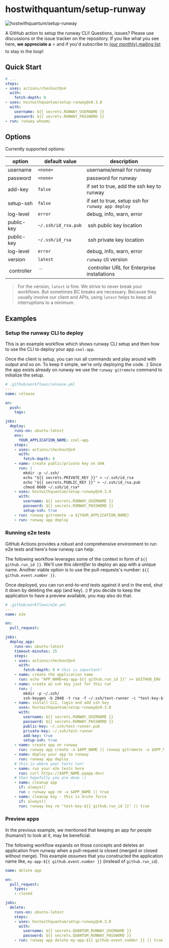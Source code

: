 # hostwithquantum/setup-runway

![hostwithquantum/setup-runway](setup-runway-banner.jpeg)

A GitHub action to setup the runway CLI! Questions, issues? Please use discussions or the issue tracker on the repository. If you like what you see here, **we appreciate a** :star: and if you'd subscribe to [(our monthly) mailing list](https://runway.planetary-quantum.com/) to stay in the loop!

## Quick Start

```yaml
# ...
steps:
- uses: actions/checkout@v4
  with:
    fetch-depth: 0
- uses: hostwithquantum/setup-runway@v0.3.0
  with:
    username: ${{ secrets.RUNWAY_USERNAME }}
    password: ${{ secrets.RUNWAY_PASSWORD }}
- run: runway whoami
```

## Options

Currently supported options:

| option        | default value       | description                                       |
|---------------|---------------------|---------------------------------------------------|
| username      | `<none>`            | username/email for runway                         |
| password      | `<none>`            | password for runway                               |
| add-key       | `false`             | if set to true, add the ssh key to runway         |
| setup-ssh     | `false`             | if set to true, setup ssh for `runway app deploy` |
| log-level     | `error`             | debug, info, warn, error                          |
| public-key    | `~/.ssh/id_rsa.pub` | ssh public key location                           |
| public-key    | `~/.ssh/id_rsa`     | ssh private key location                          |
| log-level     | `error`             | debug, info, warn, error                          |
| version       | `latest`            | `runway` cli version                              |
| controller    | ``                  | controller URL for Enterprise installations       |

> For the version, `latest` is fine. We strive to never break your workflows. But sometimes BC breaks are necessary. Because they usually involve our client and APIs, using `latest` helps to keep all interruptions to a minimum.

## Examples

### Setup the runway CLI to deploy

This is an example workflow which shows runway CLI setup and then how to use the CLI to deploy your app `cool-app`.

Once the client is setup, you can run all commands and play around with output and so on. To keep it simple, we're only deploying the code. :) Since the app exists already on runway we use the `runway gitremote` command to initialize the setup.

```yaml
# .github/workflows/release.yml
---
name: release

on:
  push:
    tags:

jobs:
  deploy:
    runs-on: ubuntu-latest
    env:
      YOUR_APPLICATION_NAME: cool-app
    steps:
    - uses: actions/checkout@v4
      with:
        fetch-depth: 0
    - name: create public/private key on GHA
      run: |
        mkdir -p ~/.ssh/
        echo "${{ secrets.PRIVATE_KEY }}" > ~/.ssh/id_rsa
        echo "${{ secrets.PUBLIC_KEY }}" > ~/.ssh/id_rsa.pub
        chmod 0600 ~/.ssh/id_rsa*
    - uses: hostwithquantum/setup-runway@v0.3.0
      with:
        username: ${{ secrets.RUNWAY_USERNAME }}
        password: ${{ secrets.RUNWAY_PASSWORD }}
        setup-ssh: true
    - run: runway gitremote -a ${YOUR_APPLICATION_NAME}
    - run: runway app deploy
```

### Running e2e tests

GitHub Actions provides a robust and comprehensive environment to run e2e tests and here's how runway can help:

The following workflow leverages some of the context in form of `${{ github.run_id }}`. We'll use this _identifier_ to deploy an app with a unique name. Another viable option is to use the pull-requests's number: `${{ github.event.number }}`.

Once deployed, you can run end-to-end tests against it and in the end, shut it down by deleting the app (and key). :) If you decide to keep the application to have a preview available, you may also do that.

```yaml
# .github/workflows/e2e.yml
---
name: e2e

on: 
  pull_request:

jobs:
  deploy_app:
    runs-on: ubuntu-latest
    timeout-minutes: 15
    steps:
    - uses: actions/checkout@v4
      with:
        fetch-depth: 0 # this is important!
    - name: create the application name
      run: echo "APP_NAME=my-app-${{ github.run_id }}" >> $GITHUB_ENV
    - name: create an ssh key just for this run
      run: |
        mkdir -p ~/.ssh/
        ssh-keygen -b 2048 -t rsa -f ~/.ssh/test-runner -c "test-key-${{ github.run_id }}" -q -N ""
    - name: install CLI, login and add ssh key
      uses: hostwithquantum/setup-runway@v0.3.0
      with:
        username: ${{ secrets.RUNWAY_USERNAME }}
        password: ${{ secrets.RUNWAY_PASSWORD }}
        public-key: ~/.ssh/test-runner.pub
        private-key: ~/.ssh/test-runner
        add-key: true
        setup-ssh: true
    - name: create app on runway
      run: runway app create -a $APP_NAME || runway gitremote -a $APP_NAME
    - name: deploy your app to runway
      run: runway app deploy
    # this is where your tests run!
    - name: run your e2e tests here
      run: curl https://$APP_NAME.pqapp.dev/
    # then hopefully you are done :)
    - name: cleanup app
      if: always()
      run : runway app rm -a $APP_NAME || true
    - name: cleanup key - this is brute force
      if: always()
      run: runway key rm "test-key-${{ github.run_id }}" || true
```

### Preview apps

In the previous example, we mentioned that keeping an app for people (humans!) to look at it, may be beneficial.

The following workflow expands on those concepts and deletes an application from runway when a pull-request is closed (merged or closed without merge). This example _assumes_ that you constructed the application name like, `my-app-${{ github.event.number }}` (instead of `github.run_id`).

```yaml
name: delete app

on:
  pull_request:
    types:
    - closed

jobs:
  delete:
    runs-on: ubuntu-latest
    steps:
    - uses: hostwithquantum/setup-runway@v0.3.0
      with:
        username: ${{ secrets.QUANTUM_RUNWAY_USERNAME }}
        password: ${{ secrets.QUANTUM_RUNWAY_PASSWORD }}
    - run: runway app delete my-app-${{ github.event.number }} || true
```
